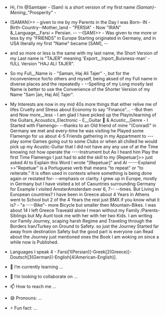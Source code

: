 - Hi, I’m @Samtajer - (Sam) is a short version of my first name _(Saman)-Mening__"Prosperity" -
- (SAMAN(>> - given to me by my Parents in the Day I was Born- IN -Birth-Country--Mother_land - "PERSIA" - Now "IRAN" &_Language__Farsi = Persian. --
--(SAM(>> - Was given to me more or less by my "FRIENDS" in Europe Starting originated in Germany, and in USA literally my first "Name" became [SAM], --
- and so more or less is the same with my last name, the Short Version of my Last name is "TAJER" meaning 'Export__Inport_Buisness-man' - fULL Version "HAJ ALI TAJER".
- So my Full__Name is - "Saman, Haj Ali Tajer" -, but for the inconvenience for/to others and myself, being aksed of my Full name in diverse places and the repeatedly - 
--Spelling of my Long mostly last Name is better to use the Convenience of the Shorter Version of my Name "Sam |an, Haj Ali| Tajer".
- My Interests are now in my mid 40s more things that either relive me of lifes Cruelty and Stress about Economy to say "Finance"...
--But then and Now more__less - I am glad I have picked up the Playin/learning of the Guitars_Acoustics_Electronic - E__Guitar 🎸 & Acustic__Genre - I Started with Flamengo-
--thanks to an Old friend of mine "(Conrad)" in Germany we met and every-time he was visiting he Played some Flamengo for us about 4-5 Friends gathering in my Appartment to ---play some Games going out to some Clubs or when all chilled he would pick up my Acustic-Guitar that I did not have any any use of at the Time knowing not how operate the ----Instrument but As I heard him Play the first Time Flamengo I just had to add the skill to my [Repetuar]>> just asked AI to Explain this Word I wrote "[Repetuar]" and AI -----Explaind >>"Repetuar" is a Portuguese verb that means "to repeat" or "to reiterate." It is often used in contexts where something is being done again or restated for-
--emphasis or clarity. I grew up in Europe, mostly in Germany but I have visited a lot of Caountries surrounding Germany for Example I visited AmsterAmsterdam over 6, 7--
--times. But Living in European countries? I have been in Greece about 4 Years in Athens went to School but 2 of the 4 Years the rest just BMX if you know what it is? - "a ----Bike"- more Bicycle but smaller then Mountain-Bikes. I was about 14 I left Greece Traveald alone I mean without my Family /Parents-Siblings but My Aunt took me with her with her two Kids. I am writing our Family Journey, scaping harsh Regime and Traveling through the Borders Iran/Turkey on Ground to Safety. so just the Journey Started far away from destination Safety but the good part is everyone can Read about the Journey just mentioned ones the Book I am woking on since a while now is Published.
- Languages I speak 4 - Farsi[1(Persian)]-Greek[2(Greece)]-Doutsch[3(German)]-English[4(American-English)].
 
- 🌱 I’m currently learning ...
- 💞️ I’m looking to collaborate on ...
- 📫 How to reach me ...
- 😄 Pronouns: ...
- ⚡ Fun fact: ...

<!---
Samtajer/Samtajer is a ✨ special ✨ repository because its `README.md` (this file) appears on your GitHub profile.
You can click the Preview link to take a look at your changes.
--->
